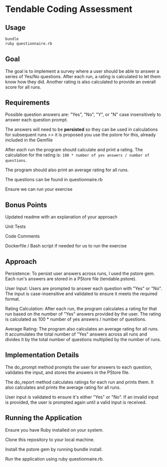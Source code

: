 # Tendable Coding Assessment

## Usage

```sh
bundle
ruby questionnaire.rb
```

## Goal

The goal is to implement a survey where a user should be able to answer a series of Yes/No questions. After each run, a rating is calculated to let them know how they did. Another rating is also calculated to provide an overall score for all runs.

## Requirements

Possible question answers are: "Yes", "No", "Y", or "N" case insensitively to answer each question prompt.

The answers will need to be **persisted** so they can be used in calculations for subsequent runs >> it is proposed you use the pstore for this, already included in the Gemfile

After _each_ run the program should calculate and print a rating. The calculation for the rating is: `100 * number of yes answers / number of questions`.

The program should also print an average rating for all runs.

The questions can be found in questionnaire.rb

Ensure we can run your exercise

## Bonus Points

Updated readme with an explanation of your approach

Unit Tests

Code Comments

Dockerfile / Bash script if needed for us to run the exercise


## Approach

Persistence: To persist user answers across runs, I used the pstore gem. Each run's answers are stored in a PStore file (tendable.pstore).

User Input: Users are prompted to answer each question with "Yes" or "No". The input is case-insensitive and validated to ensure it meets the required format.

Rating Calculation: After each run, the program calculates a rating for that run based on the number of "Yes" answers provided by the user. The rating is calculated as 100 * number of yes answers / number of questions.

Average Rating: The program also calculates an average rating for all runs. It accumulates the total number of "Yes" answers across all runs and divides it by the total number of questions multiplied by the number of runs.

## Implementation Details

The do_prompt method prompts the user for answers to each question, validates the input, and stores the answers in the PStore file.

The do_report method calculates ratings for each run and prints them. It also calculates and prints the average rating for all runs.

User input is validated to ensure it's either "Yes" or "No". If an invalid input is provided, the user is prompted again until a valid input is received.

## Running the Application

Ensure you have Ruby installed on your system.

Clone this repository to your local machine.

Install the pstore gem by running bundle install.

Run the application using ruby questionnaire.rb.


